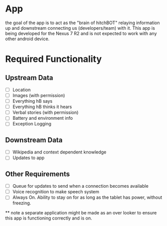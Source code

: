 App
========

the goal of the app is to act as the "brain of hitchBOT" relaying information up and downstream connecting us (developers/team) with it. This app is being developed for the Nexus 7 R2 and is not expected to work with any other android device.

# Required Functionality #

Upstream Data
---

- [ ] Location
- [ ] Images (with permission)
- [ ] Everything hB says
- [ ] Everything hB thinks it hears
- [ ] Verbal stories (with permission)
- [ ] Battery and environment info
- [ ] Exception Logging

Downstream Data
---

- [ ] Wikipedia and context dependent knowledge
- [ ] Updates to app

Other Requirements
---

- [ ] Queue for updates to send when a connection becomes available
- [ ] Voice recognition to make speech system
- [ ] Always On. Ability to stay on for as long as the tablet has power, without freezing.

** note a separate application might be made as an over looker to ensure this app is functioning correctly and is on.
